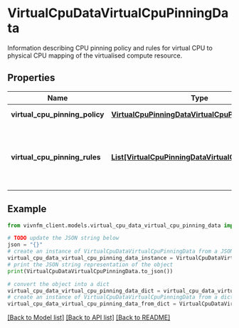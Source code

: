# VirtualCpuDataVirtualCpuPinningData

Information describing CPU pinning policy and rules for virtual CPU to physical CPU mapping of the virtualised compute resource.

## Properties

Name | Type | Description | Notes
------------ | ------------- | ------------- | -------------
**virtual_cpu_pinning_policy** | [**VirtualCpuPinningDataVirtualCpuPinningPolicy**](VirtualCpuPinningDataVirtualCpuPinningPolicy.md) |  | [optional] [default to VirtualCpuPinningDataVirtualCpuPinningPolicy.STATIC]
**virtual_cpu_pinning_rules** | [**List[VirtualCpuPinningDataVirtualCpuPinningRule]**](VirtualCpuPinningDataVirtualCpuPinningRule.md) | A list of rules that should be considered during the allocation of the virtual CPU-s to logical CPU-s in case of \&quot;static\&quot; virtualCpuPinningPolicy. | [optional] 

## Example

```python
from vivnfm_client.models.virtual_cpu_data_virtual_cpu_pinning_data import VirtualCpuDataVirtualCpuPinningData

# TODO update the JSON string below
json = "{}"
# create an instance of VirtualCpuDataVirtualCpuPinningData from a JSON string
virtual_cpu_data_virtual_cpu_pinning_data_instance = VirtualCpuDataVirtualCpuPinningData.from_json(json)
# print the JSON string representation of the object
print(VirtualCpuDataVirtualCpuPinningData.to_json())

# convert the object into a dict
virtual_cpu_data_virtual_cpu_pinning_data_dict = virtual_cpu_data_virtual_cpu_pinning_data_instance.to_dict()
# create an instance of VirtualCpuDataVirtualCpuPinningData from a dict
virtual_cpu_data_virtual_cpu_pinning_data_from_dict = VirtualCpuDataVirtualCpuPinningData.from_dict(virtual_cpu_data_virtual_cpu_pinning_data_dict)
```
[[Back to Model list]](../README.md#documentation-for-models) [[Back to API list]](../README.md#documentation-for-api-endpoints) [[Back to README]](../README.md)


